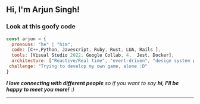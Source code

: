 <h2> Hi, I'm Arjun Singh!</h2>


### Look at this goofy code  

```javascript
const arjun = {
  pronouns: "he" | "him",
  code: [C++,Python, Javescript, Ruby, Rust, LUA, Rails ],
  tools: [Visual Studio 2022, Google Collab, 4,  Jest, Docker],
  architecture: ["Reactive/Real time", "event-driven", "design system pattern"],
 challenge: "Trying to develop my own game, alone :D"
}
```

 <em><b>I love connecting with different people</b> so if you want to say <b>hi, I'll be happy to meet you more!</b> :)</em>

---
